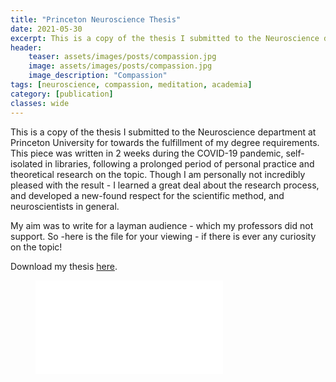```yaml
---
title: "Princeton Neuroscience Thesis"
date: 2021-05-30
excerpt: This is a copy of the thesis I submitted to the Neuroscience department at Princeton University for towards the fulfillment of my degree requirements.
header:
    teaser: assets/images/posts/compassion.jpg
    image: assets/images/posts/compassion.jpg
    image_description: "Compassion"
tags: [neuroscience, compassion, meditation, academia]
category: [publication]
classes: wide
---
```


This is a copy of the thesis I submitted to the Neuroscience department at Princeton University for towards the fulfillment of my degree requirements. This piece was written in 2 weeks during the COVID-19 pandemic, self-isolated in libraries, following a prolonged period of personal practice and theoretical research on the topic. Though I am personally not incredibly pleased with the result - I learned a great deal about the research process, and developed a new-found respect for the scientific method, and neuroscientists in general.

My aim was to write for a layman audience - which my professors did not support. So -here is the file for your viewing - if there is ever any curiosity on the topic!

Download my thesis [here](https://xenoneuronaut.github.io/assets/files/2021_NEU-Thesis_ea4.pdf).

<figure style="width: 100%" class="align-center">
<embed src="assets/files/2021_NEU-Thesis_ea4.pdf" type="application/pdf">
</figure>




